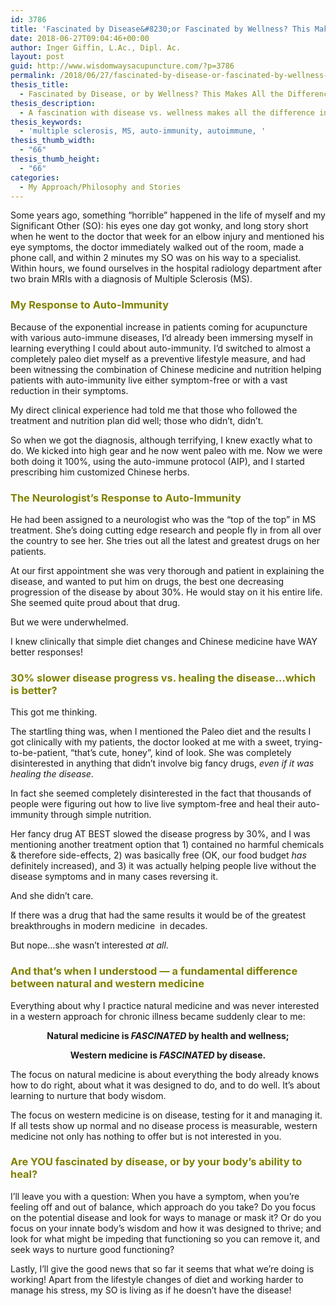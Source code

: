 ```yaml
---
id: 3786
title: 'Fascinated by Disease&#8230;or Fascinated by Wellness? This Makes All the Difference'
date: 2018-06-27T09:04:46+00:00
author: Inger Giffin, L.Ac., Dipl. Ac.
layout: post
guid: http://www.wisdomwaysacupuncture.com/?p=3786
permalink: /2018/06/27/fascinated-by-disease-or-fascinated-by-wellness-this-makes-all-the-difference/
thesis_title:
  - Fascinated by Disease, or by Wellness? This Makes All the Difference
thesis_description:
  - A fascination with disease vs. wellness makes all the difference in how one approaches illness. Our personal success story with Multiple Sclerosis, MS.
thesis_keywords:
  - 'multiple sclerosis, MS, auto-immunity, autoimmune, '
thesis_thumb_width:
  - "66"
thesis_thumb_height:
  - "66"
categories:
  - My Approach/Philosophy and Stories
---
```

Some years ago, something &#8220;horrible&#8221; happened in the life of myself and my Significant Other (SO): his eyes one day got wonky, and long story short when he went to the doctor that week for an elbow injury and mentioned his eye symptoms, the doctor immediately walked out of the room, made a phone call, and within 2 minutes my SO was on his way to a specialist. Within hours, we found ourselves in the hospital radiology department after two brain MRIs with a diagnosis of Multiple Sclerosis (MS).

### <span style="color: #808000;">My Response to Auto-Immunity</span>

Because of the exponential increase in patients coming for acupuncture with various auto-immune diseases, I&#8217;d already been immersing myself in learning everything I could about auto-immunity. I&#8217;d switched to almost a completely paleo diet myself as a preventive lifestyle measure, and had been witnessing the combination of Chinese medicine and nutrition helping patients with auto-immunity live either symptom-free or with a vast reduction in their symptoms.

My direct clinical experience had told me that those who followed the treatment and nutrition plan did well; those who didn&#8217;t, didn&#8217;t.

So when we got the diagnosis, although terrifying, I knew exactly what to do. We kicked into high gear and he now went paleo with me. Now we were both doing it 100%, using the auto-immune protocol (AIP), and I started prescribing him customized Chinese herbs.

### <span style="color: #808000;">The Neurologist&#8217;s Response to Auto-Immunity</span>

He had been assigned to a neurologist who was the &#8220;top of the top&#8221; in MS treatment. She&#8217;s doing cutting edge research and people fly in from all over the country to see her. She tries out all the latest and greatest drugs on her patients.

At our first appointment she was very thorough and patient in explaining the disease, and wanted to put him on drugs, the best one decreasing progression of the disease by about 30%. He would stay on it his entire life.  She seemed quite proud about that drug.

But we were underwhelmed.

I knew clinically that simple diet changes and Chinese medicine have WAY better responses!

### <span style="color: #808000;">30% slower disease progress vs. healing the disease&#8230;which is better?</span>

This got me thinking.

The startling thing was, when I mentioned the Paleo diet and the results I got clinically with my patients, the doctor looked at me with a sweet, trying-to-be-patient, &#8220;that&#8217;s cute, honey&#8221;, kind of look. She was completely disinterested in anything that didn&#8217;t involve big fancy drugs, _even if it was_ _healing_ _the disease_.

In fact she seemed completely disinterested in the fact that thousands of people were figuring out how to live live symptom-free and heal their auto-immunity through simple nutrition.

Her fancy drug AT BEST slowed the disease progress by 30%, and I was mentioning another treatment option that 1) contained no harmful chemicals & therefore side-effects, 2) was basically free (OK, our food budget _has_ definitely increased), and 3) it was actually helping people live without the disease symptoms and in many cases reversing it.

And she didn&#8217;t care.

If there was a drug that had the same results it would be of the greatest breakthroughs in modern medicine  in decades.

But nope&#8230;she wasn&#8217;t interested _at all_.

### <span style="color: #808000;">And that&#8217;s when I understood &#8212; a fundamental difference between natural and western medicine<br /> </span>

Everything about why I practice natural medicine and was never interested in a western approach for chronic illness became suddenly clear to me:

<p style="text-align: center;">
  <strong>Natural medicine is <em>FASCINATED</em> by health and wellness; </strong>
</p>

<p style="text-align: center;">
  <strong>Western medicine is <em>FASCINATED</em> by disease.</strong>
</p>

The focus on natural medicine is about everything the body already knows how to do right, about what it was designed to do, and to do well. It&#8217;s about learning to nurture that body wisdom.

The focus on western medicine is on disease, testing for it and managing it. If all tests show up normal and no disease process is measurable, western medicine not only has nothing to offer but is not interested in you.

### <span style="color: #808000;">Are YOU fascinated by disease, or by your body&#8217;s ability to heal?</span>

I&#8217;ll leave you with a question: When you have a symptom, when you&#8217;re feeling off and out of balance, which approach do you take? Do you focus on the potential disease and look for ways to manage or mask it? Or do you focus on your innate body&#8217;s wisdom and how it was designed to thrive; and look for what might be impeding that functioning so you can remove it, and seek ways to nurture good functioning?

Lastly, I&#8217;ll give the good news that so far it seems that what we&#8217;re doing is working! Apart from the lifestyle changes of diet and working harder to manage his stress, my SO is living as if he doesn&#8217;t have the disease!